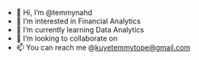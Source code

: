- 👋 Hi, I’m @temmynahd
- 👀 I’m interested in Financial Analytics 
- 🌱 I’m currently learning Data Analytics 
- 💞️ I’m looking to collaborate on 
- 📫 You can reach me @kuyetemmytope@gmail.com

<!---
temmynahd/temmynahd is a ✨ special ✨ repository because its `README.md` (this file) appears on your GitHub profile.
You can click the Preview link to take a look at your changes.
--->
